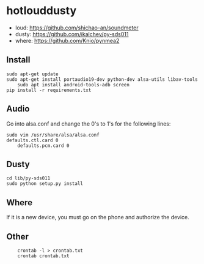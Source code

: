 # hotlouddusty

- loud: https://github.com/shichao-an/soundmeter
- dusty: https://github.com/ikalchev/py-sds011
- where: https://github.com/Knio/pynmea2

## Install

	sudo apt-get update
	sudo apt-get install portaudio19-dev python-dev alsa-utils libav-tools
        sudo apt install android-tools-adb screen
	pip install -r requirements.txt 
	
## Audio

Go into alsa.conf and change the 0's to 1's for the following lines:

	sudo vim /usr/share/alsa/alsa.conf
	defaults.ctl.card 0
    	defaults.pcm.card 0

## Dusty

	cd lib/py-sds011
	sudo python setup.py install

## Where

If it is a new device, you must go on the phone and authorize the device.

## Other

        crontab -l > crontab.txt
        crontab crontab.txt
